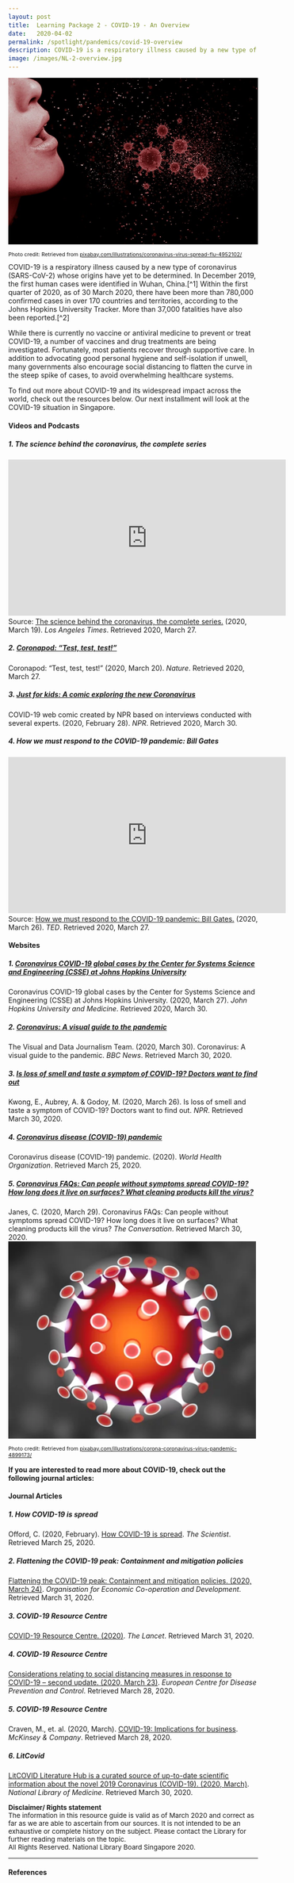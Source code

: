 ```yaml
---
layout: post
title:  Learning Package 2 - COVID-19 - An Overview
date:   2020-04-02
permalink: /spotlight/pandemics/covid-19-overview
description: COVID-19 is a respiratory illness caused by a new type of coronavirus (SARS-CoV-2) whose origins have yet to be determined. 
image: /images/NL-2-overview.jpg
---
```

<img src="/images/NL-2-overview.jpg">
<p style="font-size:8pt;">Photo credit: Retrieved from <a href="https://pixabay.com/illustrations/coronavirus-virus-spread-flu-4952102/" target="_blank">pixabay.com/illustrations/coronavirus-virus-spread-flu-4952102/</a></p>
COVID-19 is a respiratory illness caused by a new type of coronavirus (SARS-CoV-2) whose origins have yet to be determined. In December 2019, the first human cases were identified in Wuhan, China.[^1] Within the first quarter of 2020, as of 30 March 2020, there have been more than 780,000 confirmed cases in over 170 countries and territories, according to the Johns Hopkins University Tracker. More than 37,000 fatalities have also been reported.[^2]

[^1]: Novel Coronavirus (2019-nCoV) situation report - 1. (2020, January 21). World Health Organisation. Retrieved March 31, 2020, from <https://www.who.int/docs/default-source/coronaviruse/situation-reports/20200121-sitrep-1-2019-ncov.pdf>{:target="_blank"}
[^2]: Coronavirus COVID-19 Global cases by the Center for Systems Science and Engineering (CSSE) at Johns Hopkins University. (2020, March 27). *John Hopkins University and Medicine*. Retrieved March 30, 2020, from <https://coronavirus.jhu.edu/map.html>{:target="_blank"}
Current studies suggest that the virus spreads when an individual is exposed to infective respiratory droplets, or by touching contaminated surfaces or objects. The virus then enters the body via the mouth, nose and eyes. It can cause mild flu-like symptoms or develop into severe symptoms such as pneumonia. Older adults and people with serious underlying medical conditions such as diabetes, pulmonary disease or other chronic conditions may be at higher risk for developing serious complications arising from COVID-19.[^3]

[^3]: Q&A on coronaviruses (COVID-19). (2020, March 9). World Health Organisation. Retrieved March 31, 2020, from <https://www.who.int/news-room/q-a-detail/q-a-coronaviruses>{:target="_blank"}
<p>While there is currently no vaccine or antiviral medicine to prevent or treat COVID-19, a number of vaccines and drug treatments are being investigated. Fortunately, most patients recover through supportive care. In addition to advocating good personal hygiene and self-isolation if unwell, many governments also encourage social distancing to flatten the curve in the steep spike of cases, to avoid overwhelming healthcare systems.</p>
<p>To find out more about COVID-19 and its widespread impact across the world, check out the resources below.  Our next installment will look at the COVID-19 situation in Singapore.</p>
<h4>Videos and Podcasts</h4>
<h5>1. The science behind the coronavirus, the complete series</h5>
<div class="bp-youtube"><iframe width="560" height="315" src="https://www.youtube.com/embed/ddlRvqhGdPk" frameborder="0" allow="accelerometer; autoplay; encrypted-media; gyroscope; picture-in-picture" allowfullscreen></iframe></div>
Source: <a href="https://www.youtube.com/embed/ddlRvqhGdPk" target="_blank">The science behind the coronavirus, the complete series.</a> (2020, March 19). <i>Los Angeles Times</i>. Retrieved 2020, March 27.

<h5>2. <a href="https://www.nature.com/articles/d41586-020-00864-1" target="_blank">Coronapod: “Test, test, test!”</a></h5>
Coronapod: “Test, test, test!” (2020, March 20). <i>Nature</i>. Retrieved 2020, March 27.

<h5>3. <a href="https://www.npr.org/sections/goatsandsoda/2020/02/28/809580453/just-for-kids-a-comic-exploring-the-new-coronavirus" target="_blank">Just for kids: A comic exploring the new Coronavirus</a></h5>
COVID-19 web comic created by NPR based on interviews conducted with several experts. (2020, February 28). <i>NPR</i>. Retrieved 2020, March 30.

<h5>4. How we must respond to the COVID-19 pandemic: Bill Gates</h5>
<div class="bp-youtube"><iframe width="560" height="315" src="https://www.youtube.com/embed/Xe8fIjxicoo" frameborder="0" allow="accelerometer; autoplay; encrypted-media; gyroscope; picture-in-picture" allowfullscreen></iframe></div>
Source: <a href="https://www.youtube.com/embed/Xe8fIjxicoo" target="_blank">How we must respond to the COVID-19 pandemic: Bill Gates.</a> (2020, March 26). <i>TED</i>. Retrieved 2020, March 27.


<h4>Websites</h4>
<h5>1. <a href="https://coronavirus.jhu.edu/map.html" target="_blank">Coronavirus COVID-19 global cases by the Center for Systems Science and Engineering (CSSE) at Johns Hopkins University</a></h5>
Coronavirus COVID-19 global cases by the Center for Systems Science and Engineering (CSSE) at Johns Hopkins University. (2020, March 27). <i>John Hopkins University and Medicine</i>. Retrieved 2020, March 30.

<h5>2. <a href="https://www.bbc.com/news/world-51235105" target="_blank">Coronavirus: A visual guide to the pandemic</a></h5>
The Visual and Data Journalism Team. (2020, March 30). Coronavirus: A visual guide to the pandemic. <i>BBC News</i>. Retrieved March 30, 2020.

<h5>3. <a href="https://www.npr.org/sections/goatsandsoda/2020/03/26/821582951/is-loss-of-smell-and-taste-a-symptom-of-covid-19-doctors-want-to-find-out" target="_blank">Is loss of smell and taste a symptom of COVID-19? Doctors want to find out</a></h5>
Kwong, E., Aubrey, A. & Godoy, M. (2020, March 26). Is loss of smell and taste a symptom of COVID-19? Doctors want to find out. <i>NPR</i>. Retrieved March 30, 2020.

<h5>4. <a href="https://www.who.int/emergencies/diseases/novel-coronavirus-2019" target="_blank">Coronavirus disease (COVID-19) pandemic</a></h5>
Coronavirus disease (COVID-19) pandemic. (2020). <i>World Health Organization</i>. Retrieved March 25, 2020.

<h5>5. <a href="https://theconversation.com/coronavirus-faqs-can-people-without-symptoms-spread-covid-19-how-long-does-it-live-on-surfaces-what-cleaning-products-kill-the-virus-134945" target="_blank">Coronavirus FAQs: Can people without symptoms spread COVID-19? How long does it live on surfaces? What cleaning products kill the virus?</a></h5>
Janes, C. (2020, March 29). Coronavirus FAQs: Can people without symptoms spread COVID-19? How long does it live on surfaces? What cleaning products kill the virus? <i>The Conversation</i>. Retrieved March 30, 2020.

<img src="/images/NL-2-coronavirus.png" style="width:500px;">
<p style="font-size:8pt;">Photo credit: Retrieved from <a href="https://pixabay.com/illustrations/corona-coronavirus-virus-pandemic-4899173/" target="_blank">pixabay.com/illustrations/corona-coronavirus-virus-pandemic-4899173/</a></p>
<p><strong>If you are interested to read more about COVID-19, check out the following journal articles:</strong></p>
<h4>Journal Articles</h4>
<h5>1. How COVID-19 is spread</h5>
Offord, C. (2020, February). <a href="https://www.the-scientist.com/news-opinion/how-covid-19-is-spread-67143" target="_blank">How COVID-19 is spread</a>. <i>The Scientist</i>. Retrieved March 25, 2020.

<h5>2. Flattening the COVID-19 peak: Containment and mitigation policies</h5>
<a href="https://read.oecd-ilibrary.org/view/?ref=124_124999-yt5ggxirhc&title=Flattening_the_COVID-19_peak-Containment_and_mitigation_policies" target="_blank">Flattening the COVID-19 peak: Containment and mitigation policies. (2020, March 24)</a>. <i>Organisation for Economic Co-operation and Development</i>. Retrieved March 31, 2020.

<h5>3. COVID-19 Resource Centre</h5>
<a href="https://www.thelancet.com/coronavirus" target="_blank">COVID-19 Resource Centre. (2020)</a>. <i>The Lancet</i>. Retrieved March 31, 2020.

<h5>4. COVID-19 Resource Centre</h5>
<a href="https://www.ecdc.europa.eu/sites/default/files/documents/covid-19-social-distancing-measuresg-guide-second-update.pdf" target="_blank">Considerations relating to social distancing measures in response to COVID-19 – second update. (2020, March 23)</a>. <i>European Centre for Disease Prevention and Control</i>. Retrieved March 28, 2020.

<h5>5. COVID-19 Resource Centre</h5>
Craven, M., et. al. (2020, March). <a href="https://www.mckinsey.com/business-functions/risk/our-insights/covid-19-implications-for-business" target="_blank">COVID-19: Implications for business</a>. <i>McKinsey & Company</i>. Retrieved March 28, 2020.

<h5>6. LitCovid</h5>
<a href="https://www.ncbi.nlm.nih.gov/research/coronavirus/" target="_blank">LitCOVID Literature Hub is a curated source of up-to-date scientific information about the novel 2019 Coronavirus (COVID-19). (2020, March)</a>. <i>National Library of Medicine</i>. Retrieved March 30, 2020.

<p style="font-size:10pt;"><b>Disclaimer/ Rights statement</b><br/>
The information in this resource guide is valid as of March 2020 and correct as far as we are able to ascertain from our sources. It is not intended to be an exhaustive or complete history on the subject. Please contact the Library for further reading materials on the topic.<br/>
All Rights Reserved. National Library Board Singapore 2020.<br/></p>

---
#### **References**
